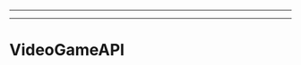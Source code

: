 ----------------------------------------------------
----------------------------------------------------------------------------------------------------
# VideoGameAPI

